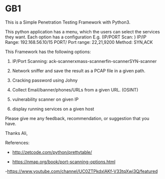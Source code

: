 # GB1
This is a Simple Penetration Testing Framework with Python3.

This python application has a menu, which the users can select the services they want. Each option has a configuration E.g. (IP/PORT Scan: )  IP/IP Range: 192.168.56.10/15  PORT/ Port range: 22,21,9200  Method: SYN,ACK 


This Framework has the following options:

1. IP/Port Scanning: ack-scannerxmass-scannerfin-scannerSYN-scanner 

2. Network sniffer and save the result as a PCAP file in a given path.

3. Cracking password using Johny 

4. Collect Email/banner/phones/URLs from a given URL. (OSINT)

5. vulnerability scanner on given IP 

6. display running services on a given host 


Please give me any feedback, recommendation, or suggestion that you have.

Thanks Ali,

References:
- http://zetcode.com/python/prettytable/

- https://nmap.org/book/port-scanning-options.html

-https://www.youtube.com/channel/UC0ZTPkdxlAKf-V33tqXwi3Q/featured
 

